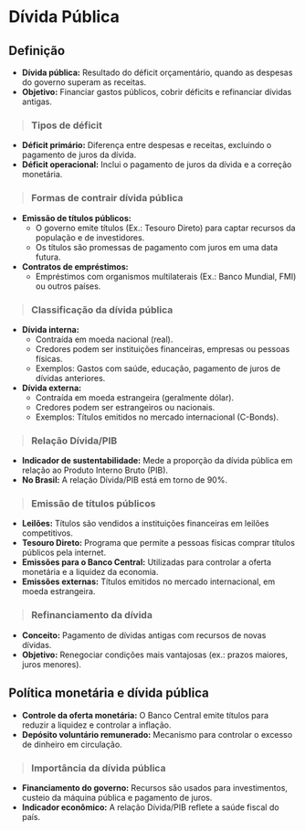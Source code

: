 # Dívida Pública

## Definição
- **Dívida pública:** Resultado do déficit orçamentário, quando as despesas do governo superam as receitas.
- **Objetivo:** Financiar gastos públicos, cobrir déficits e refinanciar dívidas antigas.

> ### Tipos de déficit
- **Déficit primário:** Diferença entre despesas e receitas, excluindo o pagamento de juros da dívida.
- **Déficit operacional:** Inclui o pagamento de juros da dívida e a correção monetária.

> ### Formas de contrair dívida pública
- **Emissão de títulos públicos:**
  - O governo emite títulos (Ex.: Tesouro Direto) para captar recursos da população e de investidores.
  - Os títulos são promessas de pagamento com juros em uma data futura.
- **Contratos de empréstimos:**
  - Empréstimos com organismos multilaterais (Ex.: Banco Mundial, FMI) ou outros países.

> ### Classificação da dívida pública
- **Dívida interna:**
  - Contraída em moeda nacional (real).
  - Credores podem ser instituições financeiras, empresas ou pessoas físicas.
  - Exemplos: Gastos com saúde, educação, pagamento de juros de dívidas anteriores.
- **Dívida externa:**
  - Contraída em moeda estrangeira (geralmente dólar).
  - Credores podem ser estrangeiros ou nacionais.
  - Exemplos: Títulos emitidos no mercado internacional (C-Bonds).

> ### Relação Dívida/PIB
- **Indicador de sustentabilidade:** Mede a proporção da dívida pública em relação ao Produto Interno Bruto (PIB).
- **No Brasil:** A relação Dívida/PIB está em torno de 90%.

> ### Emissão de títulos públicos
- **Leilões:** Títulos são vendidos a instituições financeiras em leilões competitivos.
- **Tesouro Direto:** Programa que permite a pessoas físicas comprar títulos públicos pela internet.
- **Emissões para o Banco Central:** Utilizadas para controlar a oferta monetária e a liquidez da economia.
- **Emissões externas:** Títulos emitidos no mercado internacional, em moeda estrangeira.

> ### Refinanciamento da dívida
- **Conceito:** Pagamento de dívidas antigas com recursos de novas dívidas.
- **Objetivo:** Renegociar condições mais vantajosas (ex.: prazos maiores, juros menores).

## Política monetária e dívida pública
- **Controle da oferta monetária:** O Banco Central emite títulos para reduzir a liquidez e controlar a inflação.
- **Depósito voluntário remunerado:** Mecanismo para controlar o excesso de dinheiro em circulação.

> ### Importância da dívida pública
- **Financiamento do governo:** Recursos são usados para investimentos, custeio da máquina pública e pagamento de juros.
- **Indicador econômico:** A relação Dívida/PIB reflete a saúde fiscal do país.